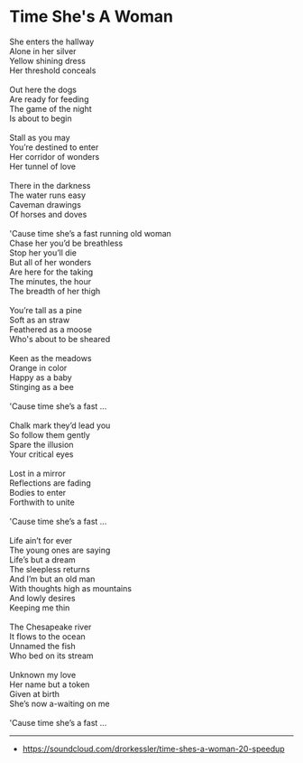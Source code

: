 # Time She's A Woman

She enters the hallway\
Alone in her silver\
Yellow shining dress\
Her threshold conceals\
\
Out here the dogs\
Are ready for feeding\
The game of the night\
Is about to begin\
\
Stall as you may\
You’re destined to enter\
Her corridor of wonders\
Her tunnel of love\
\
There in the darkness\
The water runs easy\
Caveman drawings\
Of horses and doves\
\
'Cause time she’s a fast running old woman\
Chase her you’d be breathless\
Stop her you’ll die\
But all of her wonders\
Are here for the taking\
The minutes, the hour\
The breadth of her thigh\
\
You’re tall as a pine\
Soft as an straw\
Feathered as a moose\
Who's about to be sheared\
\
Keen as the meadows\
Orange in color\
Happy as a baby\
Stinging as a bee\
\
'Cause time she’s a fast ...\
\
Chalk mark they’d lead you\
So follow them gently\
Spare the illusion\
Your critical eyes\
\
Lost in a mirror\
Reflections are fading\
Bodies to enter\
Forthwith to unite\
\
'Cause time she’s a fast ...\
\
Life ain’t for ever\
The young ones are saying\
Life’s but a dream\
The sleepless returns\
And I’m but an old man\
With thoughts high as mountains\
And lowly desires\
Keeping me thin\
\
The Chesapeake river\
It flows to the ocean\
Unnamed the fish\
Who bed on its stream\
\
Unknown my love\
Her name but a token\
Given at birth\
She’s now a-waiting on me\
\
'Cause time she’s a fast ...

---
- https://soundcloud.com/drorkessler/time-shes-a-woman-20-speedup
